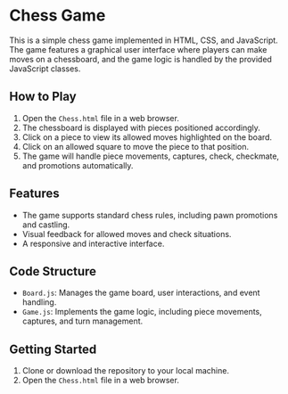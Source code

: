# Chess Game

This is a simple chess game implemented in HTML, CSS, and JavaScript. The game features a graphical user interface where players can make moves on a chessboard, and the game logic is handled by the provided JavaScript classes.

## How to Play

1. Open the `Chess.html` file in a web browser.
2. The chessboard is displayed with pieces positioned accordingly.
3. Click on a piece to view its allowed moves highlighted on the board.
4. Click on an allowed square to move the piece to that position.
5. The game will handle piece movements, captures, check, checkmate, and promotions automatically.

## Features

- The game supports standard chess rules, including pawn promotions and castling.
- Visual feedback for allowed moves and check situations.
- A responsive and interactive interface.

## Code Structure

- `Board.js`: Manages the game board, user interactions, and event handling.
- `Game.js`: Implements the game logic, including piece movements, captures, and turn management.

## Getting Started

1. Clone or download the repository to your local machine.
2. Open the `Chess.html` file in a web browser.



